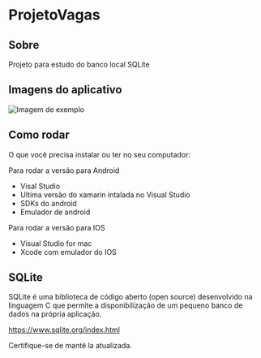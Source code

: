 # ProjetoVagas
## Sobre

Projeto para estudo do banco local SQLite 

## Imagens do aplicativo
![Imagem de exemplo](https://github.com/AndersonSmaug/ProjetoVagas/blob/master/ProjetoVagas/ProjetoVagas/ProjetoVagas.Android/Resources/drawable/Painel.png)

## Como rodar

O que você precisa instalar ou ter no seu computador:

Para rodar a versão para Android
- Visal Studio 
- Ultima versão do xamarin intalada no Visual Studio
- SDKs do android
- Emulador de android

Para rodar a versão para IOS
- Visual Studio for mac
- Xcode com emulador do IOS

## SQLite

SQLite é uma biblioteca de código aberto (open source) desenvolvido na linguagem C que permite a disponibilização de um pequeno banco de dados na própria aplicação.

https://www.sqlite.org/index.html

Certifique-se de mantê la atualizada.
